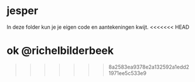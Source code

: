 # jesper

In deze folder kun je je eigen code en aantekeningen kwijt.
<<<<<<< HEAD


ok @richelbilderbeek
=======
>>>>>>> 8a2583ea9378e2a132592a1edd21971ee5c533e9
